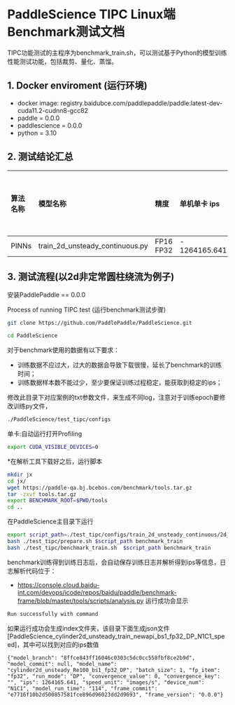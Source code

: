 # PaddleScience TIPC Linux端Benchmark测试文档

TIPC功能测试的主程序为benchmark_train.sh，可以测试基于Python的模型训练性能测试功能，包括裁剪、量化、蒸馏。

## 1. Docker enviroment (运行环境)

- docker image: registry.baidubce.com/paddlepaddle/paddle:latest-dev-cuda11.2-cudnn8-gcc82
- paddle = 0.0.0
- paddlescience = 0.0.0
- python = 3.10

## 2. 测试结论汇总

| 算法名称 | 模型名称 | 精度 | 单机单卡 ips | 单机多卡 ips | 多机多卡 ips | 模型压缩（单机多卡） ips |
|  :----  |   :----  |    :----  |  :----   |  :----   |  :----   |  :----   |
|  PINNs  | train_2d_unsteady_continuous.py | FP16 <br> FP32  | - <br> 1264165.641 | - <br> - | - <br> - | - <br> - |

## 3. 测试流程(以2d非定常圆柱绕流为例子)

安装PaddlePaddle == 0.0.0

Process of running TIPC test (运行benchmark测试步骤)

``` sh
git clone https://github.com/PaddlePaddle/PaddleScience.git
```

``` sh
cd PaddleScience
```

对于benchmark使用的数据有以下要求：

- 训练数据不应过大，过大的数据会导致下载很慢，延长了benchmark的训练时间；
- 训练数据样本数不能过少，至少要保证训练过程稳定，能获取到稳定的ips；

修改此目录下对应案例的txt参数文件，来生成不同log，注意对于训练epoch要修改训练py文件，

``` sh
./PaddleScience/test_tipc/configs
```

单卡:自动运行打开Profiling

``` sh
export CUDA_VISIBLE_DEVICES=0
```

*在解析工具下载好之后，运行脚本

``` sh
mkdir jx
cd jx/
wget https://paddle-qa.bj.bcebos.com/benchmark/tools.tar.gz
tar -zxvf tools.tar.gz
export BENCHMARK_ROOT=$PWD/tools
cd ..
```

在PaddleScience主目录下运行

``` sh
export script_path=./test_tipc/configs/train_2d_unsteady_continuous/2d_unsteady_continuous_train_infer_python.txt
bash ./test_tipc/prepare.sh $script_path benchmark_train
bash ./test_tipc/benchmark_train.sh  $script_path benchmark_train
```

benchmark训练得到训练日志后，会自动保存训练日志并解析得到ips等信息，日志解析代码位于：

- <https://console.cloud.baidu-int.com/devops/icode/repos/baidu/paddle/benchmark-frame/blob/master/tools/scripts/analysis.py>
运行成功会显示

``` sh
Run successfully with command
```

如果运行成功会生成index文件夹，该目录下面生成json文件[PaddleScience_cylinder2d_unsteady_train_newapi_bs1_fp32_DP_N1C1_speed]，其中可以找到对应的ips数值

``` log
{"model_branch": "8ffce843ff16046c0303c5dc0cc558fbf8ce2b9d", "model_commit": null, "model_name": "cylinder2d_unsteady_Re100_bs1_fp32_DP", "batch_size": 1, "fp_item": "fp32", "run_mode": "DP", "convergence_value": 0, "convergence_key": "", "ips": 1264165.641, "speed_unit": "images/s", "device_num": "N1C1", "model_run_time": "114", "frame_commit": "e7716f10b2d500857581fce896d96023dd2d9693", "frame_version": "0.0.0"}
```
